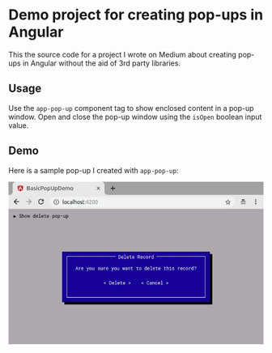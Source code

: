 # Demo project for creating pop-ups in Angular

This the source code for a project I wrote on Medium about creating pop-ups in Angular without the aid of 3rd party libraries.

## Usage

Use the `app-pop-up` component tag to show enclosed content in a pop-up window. Open and close the pop-up window using the `isOpen` boolean input value.

## Demo

Here is a sample pop-up I created with `app-pop-up`:

![alt text](demo-action.gif "Animating Demo of Angular pop-up component")
